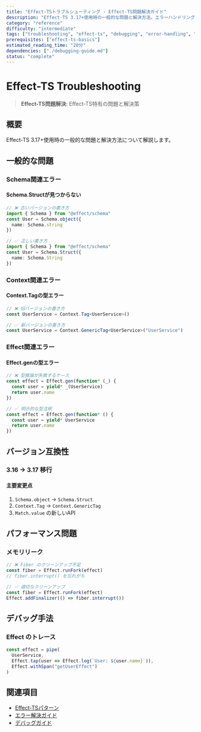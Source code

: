 ```yaml
---
title: "Effect-TSトラブルシューティング - Effect-TS問題解決ガイド"
description: "Effect-TS 3.17+使用時の一般的な問題と解決方法。エラーハンドリング、パフォーマンス問題、デバッグ技法。"
category: "reference"
difficulty: "intermediate"
tags: ["troubleshooting", "effect-ts", "debugging", "error-handling", "performance"]
prerequisites: ["effect-ts-basics"]
estimated_reading_time: "20分"
dependencies: ["./debugging-guide.md"]
status: "complete"
---
```


# Effect-TS Troubleshooting

> **Effect-TS問題解決**: Effect-TS特有の問題と解決策

## 概要

Effect-TS 3.17+使用時の一般的な問題と解決方法について解説します。

## 一般的な問題

### Schema関連エラー

#### Schema.Structが見つからない

```typescript
// ❌ 古いバージョンの書き方
import { Schema } from "@effect/schema"
const User = Schema.object({
  name: Schema.string
})

// ✅ 正しい書き方
import { Schema } from "@effect/schema"
const User = Schema.Struct({
  name: Schema.String
})
```

### Context関連エラー

#### Context.Tagの型エラー

```typescript
// ❌ 旧バージョンの書き方
const UserService = Context.Tag<UserService>()

// ✅ 新バージョンの書き方
const UserService = Context.GenericTag<UserService>("UserService")
```

### Effect関連エラー

#### Effect.genの型エラー

```typescript
// ❌ 型推論が失敗するケース
const effect = Effect.gen(function* (_) {
  const user = yield* _(UserService)
  return user.name
})

// ✅ 明示的な型注釈
const effect = Effect.gen(function* () {
  const user = yield* UserService
  return user.name
})
```

## バージョン互換性

### 3.16 → 3.17 移行

#### 主要変更点

1. `Schema.object` → `Schema.Struct`
2. `Context.Tag` → `Context.GenericTag`
3. `Match.value` の新しいAPI

## パフォーマンス問題

### メモリリーク

```typescript
// ❌ Fiber のクリーンアップ不足
const fiber = Effect.runFork(effect)
// fiber.interrupt() を忘れがち

// ✅ 適切なクリーンアップ
const fiber = Effect.runFork(effect)
Effect.addFinalizer(() => fiber.interrupt())
```

## デバッグ手法

### Effect のトレース

```typescript
const effect = pipe(
  UserService,
  Effect.tap(user => Effect.log(`User: ${user.name}`)),
  Effect.withSpan("getUserEffect")
)
```

## 関連項目

- [Effect-TSパターン](../../01-architecture/06-effect-ts-patterns.md)
- [エラー解決ガイド](../../03-guides/04-error-resolution.md)
- [デバッグガイド](../../03-guides/09-debugging-guide.md)